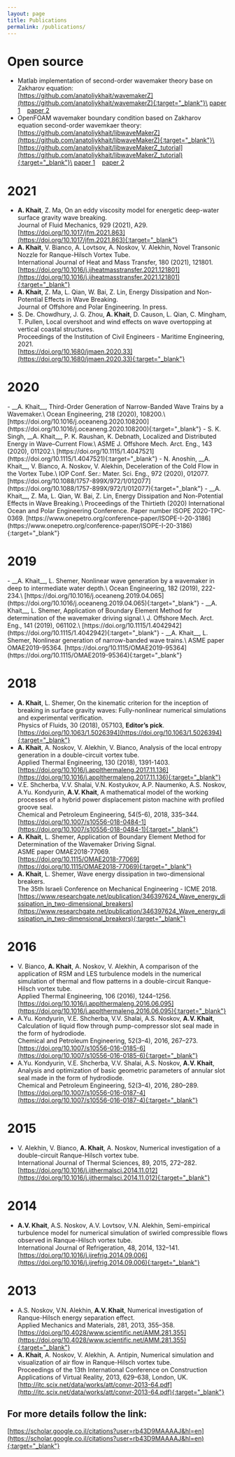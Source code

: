 ```yaml
---
layout: page
title: Publications
permalink: /publications/
---
```


# Open source

- Matlab implementation of second-order wavemaker theory base on Zakharov equation:\
  [https://github.com/anatoliykhait/wavemakerZ](https://github.com/anatoliykhait/wavemakerZ){:target="_blank"}\
  [paper 1](#paper_wm_1) &nbsp;&nbsp; [paper 2](#paper_wm_2)
- OpenFOAM wavemaker boundary condition based on Zakharov equation second-order wavemkaer theory:\
  [https://github.com/anatoliykhait/libwaveMakerZ](https://github.com/anatoliykhait/libwaveMakerZ){:target="_blank"}\
  [https://github.com/anatoliykhait/libwaveMakerZ_tutorial](https://github.com/anatoliykhait/libwaveMakerZ_tutorial){:target="_blank"}\
  [paper 1](#paper_wm_1) &nbsp;&nbsp; [paper 2](#paper_wm_2)

# 2021

- __A. Khait__, Z. Ma, On an eddy viscosity model for energetic deep-water surface gravity wave breaking.\
  Journal of Fluid Mechanics, 929 (2021), A29.\
  [https://doi.org/10.1017/jfm.2021.863](https://doi.org/10.1017/jfm.2021.863){:target="_blank"}
- __A. Khait__, V. Bianco, A. Lovtsov, A. Noskov, V. Alekhin, Novel Transonic Nozzle for Ranque-Hilsch Vortex Tube.\
  International Journal of Heat and Mass Transfer, 180 (2021), 121801.\
  [https://doi.org/10.1016/j.ijheatmasstransfer.2021.121801](https://doi.org/10.1016/j.ijheatmasstransfer.2021.121801){:target="_blank"}
- __A. Khait__, Z. Ma, L. Qian, W. Bai, Z. Lin, Energy Dissipation and Non-Potential Effects in Wave Breaking.\
  Journal of Offshore and Polar Engineering. In press.
- S. De. Chowdhury, J. G. Zhou, __A. Khait__, D. Causon, L. Qian, C. Mingham, T. Pullen,
  Local overshoot and wind effects on wave overtopping at vertical coastal structures.\
  Proceedings of the Institution of Civil Engineers - Maritime Engineering, 2021.\
  [https://doi.org/10.1680/jmaen.2020.33](https://doi.org/10.1680/jmaen.2020.33){:target="_blank"}  

# 2020

<a name="paper_wm_2"/>
- __A. Khait__, Third-Order Generation of Narrow-Banded Wave Trains by a Wavemaker.\
  Ocean Engineering, 218 (2020), 108200.\
  [https://doi.org/10.1016/j.oceaneng.2020.108200](https://doi.org/10.1016/j.oceaneng.2020.108200){:target="_blank"}
- S. K. Singh, __A. Khait__, P. K. Raushan, K. Debnath, Localized and Distributed Energy in Wave–Current Flow.\
  ASME J. Offshore Mech. Arct. Eng., 143 (2020), 011202.\
  [https://doi.org/10.1115/1.4047521](https://doi.org/10.1115/1.4047521){:target="_blank"}
- N. Anoshin, __A. Khait__, V. Bianco, A. Noskov, V. Alekhin, Deceleration of the Cold Flow in the Vortex Tube.\
  IOP Conf. Ser.: Mater. Sci. Eng., 972 (2020), 012077.
  [https://doi.org/10.1088/1757-899X/972/1/012077](https://doi.org/10.1088/1757-899X/972/1/012077){:target="_blank"}
- __A. Khait__, Z. Ma, L. Qian, W. Bai, Z. Lin, Energy Dissipation and Non-Potential Effects in Wave Breaking.\
  Proceedings of the Thirtieth (2020) International Ocean and Polar Engineering Conference. Paper number ISOPE 2020-TPC-0369.
  [https://www.onepetro.org/conference-paper/ISOPE-I-20-3186](https://www.onepetro.org/conference-paper/ISOPE-I-20-3186){:target="_blank"}

# 2019

<a name="paper_wm_1"/>
- __A. Khait__, L. Shemer, Nonlinear wave generation by a wavemaker in deep to intermediate water depth.\
  Ocean Engineering, 182 (2019), 222-234.\
  [https://doi.org/10.1016/j.oceaneng.2019.04.065](https://doi.org/10.1016/j.oceaneng.2019.04.065){:target="_blank"}
- __A. Khait__, L. Shemer, Application of Boundary Element Method for determination of the wavemaker driving signal.\
  J. Offshore Mech. Arct. Eng., 141 (2019), 061102.\
  [https://doi.org/10.1115/1.4042942](https://doi.org/10.1115/1.4042942){:target="_blank"}
- __A. Khait__, L. Shemer, Nonlinear generation of narrow-banded wave trains.\
  ASME paper OMAE2019-95364.
  [https://doi.org/10.1115/OMAE2019-95364](https://doi.org/10.1115/OMAE2019-95364){:target="_blank"}

# 2018

- __A. Khait__, L. Shemer, On the kinematic criterion for the inception of breaking in surface gravity waves:
  Fully-nonlinear numerical simulations and experimental verification.\
  Physics of Fluids, 30 (2018), 057103, __Editor’s pick__.\
  [https://doi.org/10.1063/1.5026394](https://doi.org/10.1063/1.5026394){:target="_blank"}
- __A. Khait__, A. Noskov, V. Alekhin, V. Bianco, Analysis of the local entropy generation in a double-circuit vortex tube.\
  Applied Thermal Engineering, 130 (2018), 1391-1403.\
  [https://doi.org/10.1016/j.applthermaleng.2017.11.136](https://doi.org/10.1016/j.applthermaleng.2017.11.136){:target="_blank"}
- V.E. Shcherba, V.V. Shalai, V.N. Kostyukov, A.P. Naumenko, A.S. Noskov, A.Yu. Kondyurin, __A.V. Khait__,
  A mathematical model of the working processes of a hybrid power displacement piston machine with profiled groove seal.\
  Chemical and Petroleum Engineering, 54(5-6), 2018, 335–344.\
  [https://doi.org/10.1007/s10556-018-0484-1](https://doi.org/10.1007/s10556-018-0484-1){:target="_blank"}
- __A. Khait__, L. Shemer, Application of Boundary Element Method for Determination of the Wavemaker Driving Signal.\
  ASME paper OMAE2018-77069.\
  [https://doi.org/10.1115/OMAE2018-77069](https://doi.org/10.1115/OMAE2018-77069){:target="_blank"}
- __A. Khait__, L. Shemer, Wave energy dissipation in two-dimensional breakers.\
  The 35th Israeli Conference on Mechanical Engineering - ICME 2018.\
  [https://www.researchgate.net/publication/346397624_Wave_energy_dissipation_in_two-dimensional_breakers](https://www.researchgate.net/publication/346397624_Wave_energy_dissipation_in_two-dimensional_breakers){:target="_blank"}

# 2016

- V. Bianco, __A. Khait__, A. Noskov, V. Alekhin, A comparison of the application of RSM and LES turbulence models
  in the numerical simulation of thermal and flow patterns in a double-circuit Ranque-Hilsch vortex tube.\
  Applied Thermal Engineering, 106 (2016), 1244–1256.
  [https://doi.org/10.1016/j.applthermaleng.2016.06.095](https://doi.org/10.1016/j.applthermaleng.2016.06.095){:target="_blank"}
- A.Yu. Kondyurin, V.E. Shcherba, V.V. Shalai, A.S. Noskov, __A.V. Khait__,
  Calculation of liquid flow through pump-compressor slot seal made in the form of hydrodiode.\
  Chemical and Petroleum Engineering, 52(3–4), 2016, 267–273.\
  [https://doi.org/10.1007/s10556-016-0185-6](https://doi.org/10.1007/s10556-016-0185-6){:target="_blank"}
- A.Yu. Kondyurin, V.E. Shcherba, V.V. Shalai, A.S. Noskov, __A.V. Khait__,
  Analysis and optimization of basic geometric parameters of annular slot seal made in the form of hydrodiode.\
  Chemical and Petroleum Engineering, 52(3–4), 2016, 280–289.
  [https://doi.org/10.1007/s10556-016-0187-4](https://doi.org/10.1007/s10556-016-0187-4){:target="_blank"}

# 2015

- V. Alekhin, V. Bianco, __A. Khait__, A. Noskov, Numerical investigation of a double-circuit Ranque-Hilsch vortex tube.\
  International Journal of Thermal Sciences, 89, 2015, 272–282.\
  [https://doi.org/10.1016/j.ijthermalsci.2014.11.012](https://doi.org/10.1016/j.ijthermalsci.2014.11.012){:target="_blank"}

# 2014

- __A.V. Khait__, A.S. Noskov, A.V. Lovtsov, V.N. Alekhin, Semi-empirical turbulence model for numerical simulation
  of swirled compressible flows observed in Ranque-Hilsch vortex tube.\
  International Journal of Refrigeration, 48, 2014, 132–141.\
  [https://doi.org/10.1016/j.ijrefrig.2014.09.006](https://doi.org/10.1016/j.ijrefrig.2014.09.006){:target="_blank"}

# 2013

- A.S. Noskov, V.N. Alekhin, __A.V. Khait__, Numerical investigation of Ranque-Hilsch energy separation effect.\
  Applied Mechanics and Materials, 281, 2013, 355–358.
  [https://doi.org/10.4028/www.scientific.net/AMM.281.355](https://doi.org/10.4028/www.scientific.net/AMM.281.355){:target="_blank"}
- __A. Khait__, A. Noskov, V. Alekhin, A. Antipin,
  Numerical simulation and visualization of air flow in Ranque-Hilsch vortex tube.\
  Proceedings of the 13th International Conference on Construction Applications of Virtual Reality,
  2013, 629–638, London, UK.\
  [http://itc.scix.net/data/works/att/convr-2013-64.pdf](http://itc.scix.net/data/works/att/convr-2013-64.pdf){:target="_blank"}

## For more details follow the link:

[https://scholar.google.co.il/citations?user=rb43D9MAAAAJ&hl=en](https://scholar.google.co.il/citations?user=rb43D9MAAAAJ&hl=en){:target="_blank"}